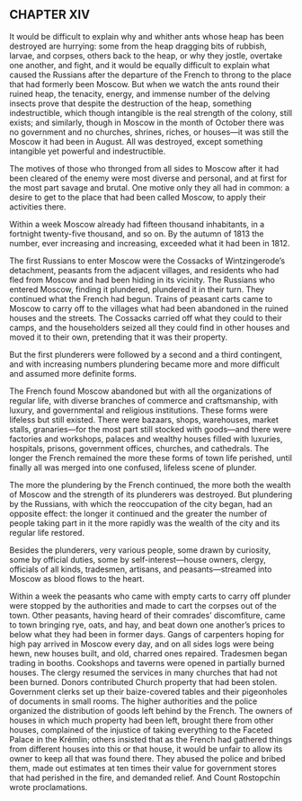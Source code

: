## CHAPTER XIV

It would be difficult to explain why and whither ants whose heap
has been destroyed are hurrying: some from the heap dragging bits of
rubbish, larvae, and corpses, others back to the heap, or why they
jostle, overtake one another, and fight, and it would be equally
difficult to explain what caused the Russians after the departure of the
French to throng to the place that had formerly been Moscow. But when
we watch the ants round their ruined heap, the tenacity, energy, and
immense number of the delving insects prove that despite the destruction
of the heap, something indestructible, which though intangible is the
real strength of the colony, still exists; and similarly, though in
Moscow in the month of October there was no government and no churches,
shrines, riches, or houses—it was still the Moscow it had been in
August. All was destroyed, except something intangible yet powerful and
indestructible.

The motives of those who thronged from all sides to Moscow after it had
been cleared of the enemy were most diverse and personal, and at first
for the most part savage and brutal. One motive only they all had in
common: a desire to get to the place that had been called Moscow, to
apply their activities there.

Within a week Moscow already had fifteen thousand inhabitants, in a
fortnight twenty-five thousand, and so on. By the autumn of 1813 the
number, ever increasing and increasing, exceeded what it had been in
1812.

The first Russians to enter Moscow were the Cossacks of Wintzingerode’s
detachment, peasants from the adjacent villages, and residents who had
fled from Moscow and had been hiding in its vicinity. The Russians who
entered Moscow, finding it plundered, plundered it in their turn. They
continued what the French had begun. Trains of peasant carts came to
Moscow to carry off to the villages what had been abandoned in the
ruined houses and the streets. The Cossacks carried off what they could
to their camps, and the householders seized all they could find in other
houses and moved it to their own, pretending that it was their property.

But the first plunderers were followed by a second and a third
contingent, and with increasing numbers plundering became more and more
difficult and assumed more definite forms.

The French found Moscow abandoned but with all the organizations of
regular life, with diverse branches of commerce and craftsmanship, with
luxury, and governmental and religious institutions. These forms were
lifeless but still existed. There were bazaars, shops, warehouses,
market stalls, granaries—for the most part still stocked with goods—and
there were factories and workshops, palaces and wealthy houses filled
with luxuries, hospitals, prisons, government offices, churches, and
cathedrals. The longer the French remained the more these forms of town
life perished, until finally all was merged into one confused, lifeless
scene of plunder.

The more the plundering by the French continued, the more both the
wealth of Moscow and the strength of its plunderers was destroyed. But
plundering by the Russians, with which the reoccupation of the city
began, had an opposite effect: the longer it continued and the greater
the number of people taking part in it the more rapidly was the wealth
of the city and its regular life restored.

Besides the plunderers, very various people, some drawn by curiosity,
some by official duties, some by self-interest—house owners, clergy,
officials of all kinds, tradesmen, artisans, and peasants—streamed into
Moscow as blood flows to the heart.

Within a week the peasants who came with empty carts to carry off
plunder were stopped by the authorities and made to cart the corpses
out of the town. Other peasants, having heard of their comrades’
discomfiture, came to town bringing rye, oats, and hay, and beat down
one another’s prices to below what they had been in former days. Gangs
of carpenters hoping for high pay arrived in Moscow every day, and on
all sides logs were being hewn, new houses built, and old, charred ones
repaired. Tradesmen began trading in booths. Cookshops and taverns were
opened in partially burned houses. The clergy resumed the services
in many churches that had not been burned. Donors contributed
Church property that had been stolen. Government clerks set up their
baize-covered tables and their pigeonholes of documents in small rooms.
The higher authorities and the police organized the distribution of
goods left behind by the French. The owners of houses in which much
property had been left, brought there from other houses, complained of
the injustice of taking everything to the Faceted Palace in the Krémlin;
others insisted that as the French had gathered things from different
houses into this or that house, it would be unfair to allow its owner to
keep all that was found there. They abused the police and bribed them,
made out estimates at ten times their value for government stores that
had perished in the fire, and demanded relief. And Count Rostopchín
wrote proclamations.






